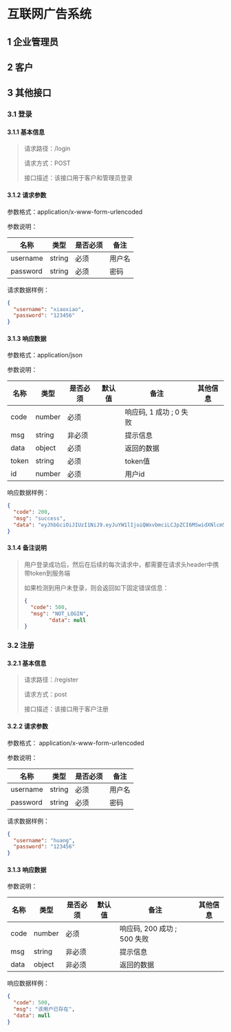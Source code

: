# 互联网广告系统

## 1 企业管理员

## 2 客户

## 3 其他接口

### 3.1 登录

#### 3.1.1 基本信息

> 请求路径：/login
>
> 请求方式：POST
>
> 接口描述：该接口用于客户和管理员登录

#### 3.1.2 请求参数

参数格式：application/x-www-form-urlencoded

参数说明：

| 名称       | 类型     | 是否必须 | 备注  |
|----------|--------|------|-----|
| username | string | 必须   | 用户名 |
| password | string | 必须   | 密码  |

请求数据样例：

```json
{
  "username": "xiaoxiao",
  "password": "123456"
}
```

#### 3.1.3 响应数据

参数格式：application/json

参数说明：

| 名称  | 类型   | 是否必须 | 默认值 | 备注                     | 其他信息 |
| ----- | ------ | -------- | ------ | ------------------------ | -------- |
| code  | number | 必须     |        | 响应码, 1 成功 ; 0 失败 |          |
| msg   | string | 非必须   |        | 提示信息                 |          |
| data  | object | 必须     |        | 返回的数据               |          |
| token | string | 必须     |        | token值                  |
| id    | number | 必须     |        | 用户id                   |

响应数据样例：

```json
{
  "code": 200,
  "msg": "success",
  "data": "eyJhbGciOiJIUzI1NiJ9.eyJuYW1lIjoiQWxvbmciLCJpZCI6MSwidXNlcm5hbWUiOiJTd2FnZ3loIiwiZXhwIjoxNjgyMzQ0NDczfQ.MZdqy2NXsN_zfW9UstvGxRk4dB8k8vhUAz9PY-U36pI"
}
```

#### 3.1.4 备注说明

> 用户登录成功后，然后在后续的每次请求中，都需要在请求头header中携带token到服务端
>
> 如果检测到用户未登录，则会返回如下固定错误信息：
>
> ```json
> {
> 	"code": 500,
> 	"msg": "NOT_LOGIN",
>         "data": null
> }
> ```

### 3.2 注册

#### 3.2.1 基本信息

> 请求路径：/register
>
> 请求方式：post
>
> 接口描述：该接口用于客户注册
>

#### 3.2.2 请求参数

参数格式： application/x-www-form-urlencoded

参数说明：

| 名称       | 类型     | 是否必须 | 备注  |
|----------|--------|------|-----|
| username | string | 必须   | 用户名 |
| password | string | 必须   | 密码  |

请求数据样例：

```json
{
  "username": "huang",
  "password": "123456"
}
```

#### 3.1.3 响应数据

参数说明：

| 名称   | 类型     | 是否必须 | 默认值 | 备注                   | 其他信息 |
|------|--------|------|-----|----------------------|------|
| code | number | 必须   |     | 响应码, 200 成功 ; 500 失败 |      |
| msg  | string | 非必须  |     | 提示信息                 |      |
| data | object | 非必须  |     | 返回的数据                |      |

响应数据样例：

```json
{
  "code": 500,
  "msg": "该用户已存在",
  "data": null
}
```


